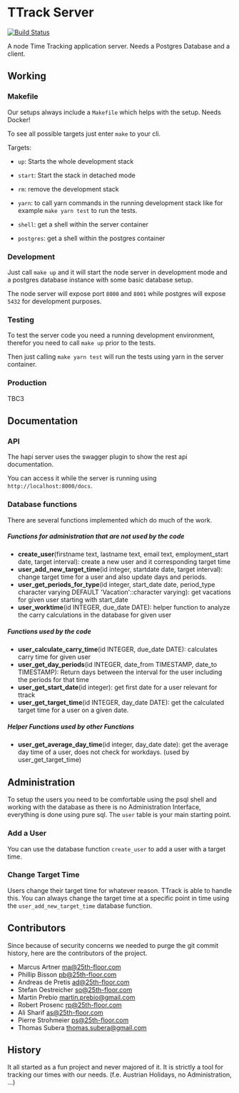 # TTrack Server

[![Build Status](https://travis-ci.org/25th-floor/ttrack-server.svg?branch=master)](https://travis-ci.org/25th-floor/ttrack)

A node Time Tracking application server. Needs a Postgres Database and a client.

## Working
### Makefile
Our setups always include a `Makefile` which helps with the setup. Needs Docker!

To see all possible targets just enter `make` to your cli.

Targets:
* `up`: Starts the whole development stack
* `start`: Start the stack in detached mode
* `rm`: remove the development stack

* `yarn`: to call yarn commands in the running development stack like for example `make yarn test` to run the tests.
* `shell`: get a shell within the server container
* `postgres`: get a shell within the postgres container

### Development
Just call `make up` and it will start the node server in development mode and a postgres database instance with some basic database setup.

The node server will expose port `8000` and `8001` while postgres will expose `5432` for development purposes.

### Testing

To test the server code you need a running development environment, therefor you need to call `make up` prior to the tests.

Then just calling `make yarn test` will run the tests using yarn in the server container.

### Production
TBC3

## Documentation
### API
The hapi server uses the swagger plugin to show the rest api documentation.

You can access it while the server is running using `http://localhost:8000/docs`.

### Database functions
There are several functions implemented which do much of the work.

##### Functions for administration that are not used by the code
* **create_user**(firstname text, lastname text, email text, employment_start date, target interval): create a new user and it corresponding target time
* **user_add_new_target_time**(id integer, startdate date, target interval): change target time for a user and also update days and periods.
* **user_get_periods_for_type**(id integer, start_date date, period_type character varying DEFAULT 'Vacation'::character varying): get vacations for given user starting with start_date
* **user_worktime**(id INTEGER, due_date DATE): helper function to analyze the carry calculations in the database for given user

##### Functions used by the code
* **user_calculate_carry_time**(id INTEGER, due_date DATE): calculates carry time for given user
* **user_get_day_periods**(id INTEGER, date_from TIMESTAMP, date_to TIMESTAMP): Return days between the interval for the user including the periods for that time
* **user_get_start_date**(id integer): get first date for a user relevant for ttrack
* **user_get_target_time**(id INTEGER, day_date DATE): get the calculated target time for a user on a given date.

##### Helper Functions used by other Functions
* **user_get_average_day_time**(id integer, day_date date): get the average day time of a user, does not check for workdays. (used by user_get_target_time)

## Administration

To setup the users you need to be comfortable using the psql shell and working with the database as there is no Administration Interface, everything is done using pure sql.
The `user` table is your main starting point.

### Add a User

You can use the database function `create_user` to add a user with a target time.

### Change Target Time

Users change their target time for whatever reason. TTrack is able to handle this. You can always change the target time at a specific point in time using the `user_add_new_target_time` database function.

## Contributors

Since because of security concerns we needed to purge the git commit history, here are the contributors of the project.

* Marcus Artner <ma@25th-floor.com>
* Phillip Bisson <pb@25th-floor.com>
* Andreas de Pretis <ad@25th-floor.com>
* Stefan Oestreicher <so@25th-floor.com>
* Martin Prebio <martin.prebio@gmail.com>
* Robert Prosenc <rp@25th-floor.com>
* Ali Sharif <as@25th-floor.com>
* Pierre Strohmeier <ps@25th-floor.com>
* Thomas Subera <thomas.subera@gmail.com>

## History

It all started as a fun project and never majored of it. It is strictly a tool for tracking our times with our needs. (f.e. Austrian Holidays, no Administration, ...)
